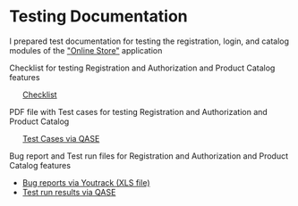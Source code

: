 # Testing Documentation

I prepared test documentation for testing the registration, login, and catalog modules of the ["Online Store"](https://qa.demoshopping.ru/) application

Checklist for testing Registration and Authorization and Product Catalog features
 <ul>
<a href="https://docs.google.com/spreadsheets/d/13-Bz_m-ONh_ZVxiSghLXPKGPMlmJfP9CbyyGyhwk5tc/edit?gid=0#gid=0">Checklist</a>
</ul>

PDF file with Test cases for testing Registration and Authorization and Product Catalog 
 <ul>
<a href="https://github.com/AnnaZudilova/docs/blob/main/G10-2025-04-29-Test%20cases.pdf">Test Cases via QASE</a>
</ul>

Bug report and Test run files for Registration and Authorization and Product Catalog features
<ul>
<li><a href="https://github.com/AnnaZudilova/docs/blob/main/Testing%20Documentation.xlsx">Bug reports via Youtrack (XLS file)</a></li>
<li><a href="https://github.com/AnnaZudilova/docs/blob/main/G10-Test%2Brun%2B2025_05_01%2B-%2BZudilova.pdf">Test run results via QASE</a> </li> 
</ul>

